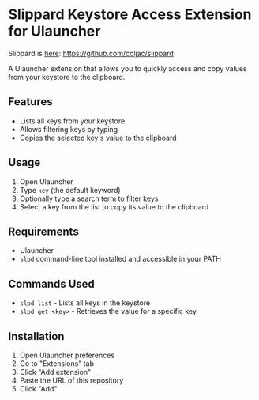 # Slippard Keystore Access Extension for Ulauncher

Slippard is [here](https://github.com/coljac/slippard): https://github.com/coljac/slippard

A Ulauncher extension that allows you to quickly access and copy values from your keystore to the clipboard.

## Features

- Lists all keys from your keystore
- Allows filtering keys by typing
- Copies the selected key's value to the clipboard

## Usage

1. Open Ulauncher
2. Type `key` (the default keyword)
3. Optionally type a search term to filter keys
4. Select a key from the list to copy its value to the clipboard

## Requirements

- Ulauncher
- `slpd` command-line tool installed and accessible in your PATH

## Commands Used

- `slpd list` - Lists all keys in the keystore
- `slpd get <key>` - Retrieves the value for a specific key

## Installation

1. Open Ulauncher preferences
2. Go to "Extensions" tab
3. Click "Add extension"
4. Paste the URL of this repository
5. Click "Add"
